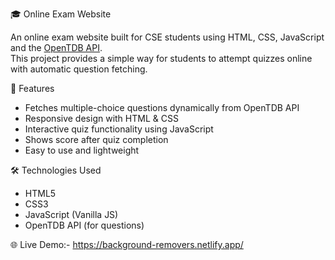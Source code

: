 🎓 Online Exam Website

An online exam website built for CSE students using HTML, CSS, JavaScript and the [OpenTDB API](https://opentdb.com/).  
This project provides a simple way for students to attempt quizzes online with automatic question fetching.



 🚀 Features
- Fetches multiple-choice questions dynamically from OpenTDB API  
- Responsive design with HTML & CSS  
- Interactive quiz functionality using JavaScript  
- Shows score after quiz completion  
- Easy to use and lightweight  



 🛠️ Technologies Used
- HTML5
- CSS3
- JavaScript (Vanilla JS)
- OpenTDB API (for questions)



🌐 Live Demo:- https://background-removers.netlify.app/
